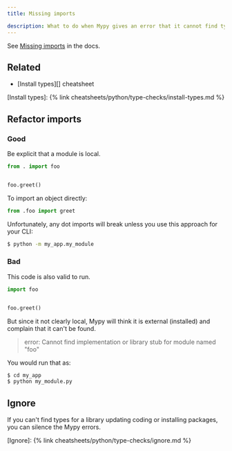 ```yaml
---
title: Missing imports

description: What to do when Mypy gives an error that it cannot find types for imports
---
```



See [Missing imports](https://mypy.readthedocs.io/en/stable/running_mypy.html#missing-imports) in the docs.

## Related

- [Install types][] cheatsheet

[Install types]: {% link cheatsheets/python/type-checks/install-types.md %}


## Refactor imports

### Good

Be explicit that a module is local.

```python
from . import foo


foo.greet()
```

To import an object directly:

```python
from .foo import greet
```

Unfortunately, any dot imports will break unless you use this approach for your CLI:

```sh
$ python -m my_app.my_module
```

### Bad

This code is also valid to run.

```python
import foo


foo.greet()
```

But since it not clearly local, Mypy will think it is external (installed) and complain that it can't be found.

> error: Cannot find implementation or library stub for module named "foo"

You would run that as:

```sh
$ cd my_app
$ python my_module.py
```


## Ignore

If you can't find types for a library updating coding or installing packages, you can silence the Mypy errors.


[Ignore]: {% link cheatsheets/python/type-checks/ignore.md %}
